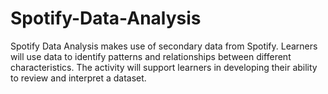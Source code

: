 # Spotify-Data-Analysis
Spotify Data Analysis makes use of secondary data from Spotify. Learners will use data to identify patterns and relationships between different characteristics. The activity will support learners in developing their ability to review and interpret a dataset. 
